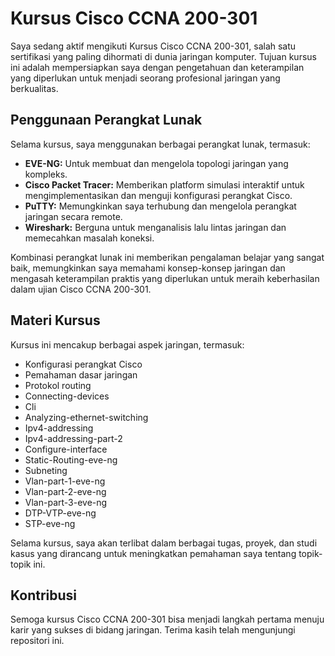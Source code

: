 # Kursus Cisco CCNA 200-301

Saya sedang aktif mengikuti Kursus Cisco CCNA 200-301, salah satu sertifikasi yang paling dihormati di dunia jaringan komputer. Tujuan kursus ini adalah mempersiapkan saya dengan pengetahuan dan keterampilan yang diperlukan untuk menjadi seorang profesional jaringan yang berkualitas.

## Penggunaan Perangkat Lunak

Selama kursus, saya menggunakan berbagai perangkat lunak, termasuk:
- **EVE-NG:** Untuk membuat dan mengelola topologi jaringan yang kompleks.
- **Cisco Packet Tracer:** Memberikan platform simulasi interaktif untuk mengimplementasikan dan menguji konfigurasi perangkat Cisco.
- **PuTTY:** Memungkinkan saya terhubung dan mengelola perangkat jaringan secara remote.
- **Wireshark:** Berguna untuk menganalisis lalu lintas jaringan dan memecahkan masalah koneksi.

Kombinasi perangkat lunak ini memberikan pengalaman belajar yang sangat baik, memungkinkan saya memahami konsep-konsep jaringan dan mengasah keterampilan praktis yang diperlukan untuk meraih keberhasilan dalam ujian Cisco CCNA 200-301.

## Materi Kursus

Kursus ini mencakup berbagai aspek jaringan, termasuk:
- Konfigurasi perangkat Cisco
- Pemahaman dasar jaringan
- Protokol routing
- Connecting-devices
- Cli
- Analyzing-ethernet-switching
- Ipv4-addressing
- Ipv4-addressing-part-2
- Configure-interface
- Static-Routing-eve-ng
- Subneting
- Vlan-part-1-eve-ng
- Vlan-part-2-eve-ng
- Vlan-part-3-eve-ng
- DTP-VTP-eve-ng
- STP-eve-ng


Selama kursus, saya akan terlibat dalam berbagai tugas, proyek, dan studi kasus yang dirancang untuk meningkatkan pemahaman saya tentang topik-topik ini.

## Kontribusi

Semoga kursus Cisco CCNA 200-301 bisa menjadi langkah pertama menuju karir yang sukses di bidang jaringan. Terima kasih telah mengunjungi repositori ini.
